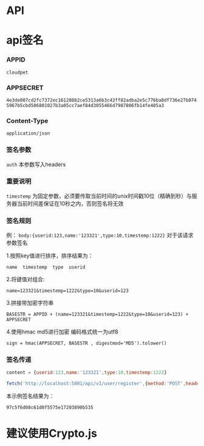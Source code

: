 API
===

# api签名


### APPID

`cloudpet`


### APPSECRET

`4e3de007cd2fc7372ec161208b2ce5313a6b3c42ff82adba2e5c776ba8df736e27b0745967b5cbd506801027b3a05cc7aef84d3055466d7987806fb14fe405a3`

### Content-Type

`application/json`

### 签名参数

`auth`
本参数写入headers

### 重要说明

`timestemp`
为固定参数，必须要传取当前时间的unix时间戳10位（精确到秒）与服务器当前时间差保证在10秒之内，否则签名将无效

### 签名规则

例：
`body:{userid:123,name:'123321',type:10,timestemp:1222}`
对于该请求参数签名

1.按照key值进行排序，排序结果为：

`name  timestemp  type  userid`

2.将键值对组合:

`name=123321&timestemp=1222&type=10&userid=123`

3.拼接带加密字符串

`BASESTR = APPID + (name=123321&timestemp=1222&type=10&userid=123) + APPSECRET`

4.使用hmac md5进行加密 编码格式统一为utf8

`sign = hmac(APPSECRET, BASESTR , digestmod='MD5').tolower()`

### 签名传递

```javascript
content = {userid:123,name:'123321',type:10,timestemp:1222}
```

```javascript
fetch('http://localhost:5001/api/v1/user/register',{method:'POST',headers: {'Content-Type': 'application/json','auth':sign},body:JSON.stringify(content)})
```

本示例签名结果为：

`97c5f6d08c61d0f5575e17203890b535`

# 建议使用Crypto.js
